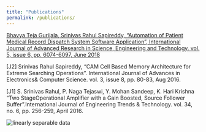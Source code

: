 ```yaml
---
title: "Publications"
permalink: /publications/
---
```


[ Bhavya Teja Gurijala, Srinivas Rahul Sapireddy, “Automation of Patient Medical Record Dispatch System Software Application”, International Journal of Advanced Research in Science, Engineering and Technology. vol. 5, issue 6, pp. 6074-6097, June 2018](http://www.ijarset.com/upload/2018/june/11-IJARSET-_rahul-modified.pdf)

[J2] Srinivas Rahul Sapireddy, “CAM Cell Based Memory Architecture for Extreme Searching Operations”. International Journal of Advances in Electronics& Computer Science. vol. 3, issue 8, pp. 80-83, Aug 2016.

[J1] S. Srinivas Rahul, P. Naga Tejaswi, Y. Mohan Sandeep, K. Hari Krishna “Two StageOperational Amplifier with a Gain Boosted, Source Follower Buffer”.International Journal of Engineering Trends & Technology. vol. 34, no. 6, pp. 256-259, April 2016.

<img src="{{ site.url }}{{ site.baseurl }}/images/linear_regression/lr1.png" alt="linearly separable data">
